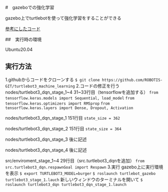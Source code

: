 #　gazeboでの強化学習

gazebo上でturtlebotを使って強化学習をすることができる

[参考にしたコード](https://github.com/ROBOTIS-GIT/turtlebot3_machine_learning)

##　実行時の環境

Ubuntu20.04

## 実行方法

1.githubからコードをクローンする
`$ git clone https://github.com/ROBOTIS-GIT/turtlebot3_machine_learning`
2.コードの修正を行う
nodes/turtlebot3_dqn_stage_1~4
31~33行目（tensorflowを追加する）
`from tensorflow.keras.models import Sequential, load_model`
`from tensorflow.keras.optimizers import RMSprop`
`from tensorflow.keras.layers import Dense, Dropout, Activation`

nodes/turtlebot3_dqn_stage_1
151行目
`state_size = 362`

nodes/turtlebot3_dqn_stage_2
151行目
`state_size = 364`

nodes/turtlebot3_dqn_stage_3
 後に記述


nodes/turtlebot3_dqn_stage_4
 後に記述


src/enviroment_stage_1~4
29行目（src.turtlebot3_dqnを追加）
`from src.turtlebot3_dqn.respawnGoal import Respawn`
3.実行
gazebo上に実行環境を表示
`$ export TURTLEBOT3_MODEL=burger`
`$ roslaunch turtlebot_gazebo turtlebot3_stage_1.lauch`
新しいウィンドウのターミナルを開いて
`$ roslaunch turtlebot3_dqn turtlebot3_dqn_stage_1.launch`
